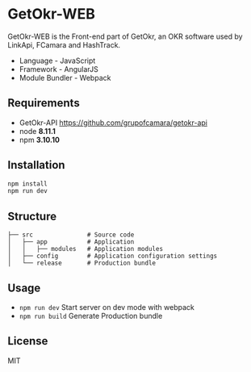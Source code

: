 # GetOkr-WEB

GetOkr-WEB is the Front-end part of GetOkr, an OKR software used by LinkApi, FCamara and HashTrack.

* Language - JavaScript
* Framework - AngularJS
* Module Bundler - Webpack

## Requirements
* GetOkr-API https://github.com/grupofcamara/getokr-api
* node __8.11.1__
* npm __3.10.10__

## Installation
```bash
npm install
npm run dev
```

## Structure
```
├── src               # Source code
│   ├── app           # Application
│   │   ├── modules   # Application modules
│   ├── config        # Application configuration settings
│   └── release       # Production bundle
```

## Usage
* `npm run dev`  Start server on dev mode with webpack
* `npm run build` Generate Production bundle

## License
MIT
